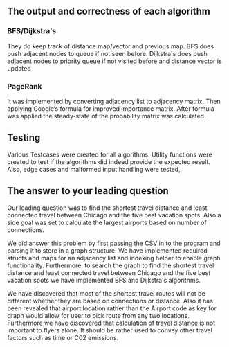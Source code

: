 ## The output and correctness of each algorithm

### BFS/Dijkstra's
They do keep track of distance map/vector and previous map. BFS does push adjacent nodes to queue if not seen before. Dijkstra's does push adjacent nodes to priority queue if not visited before and distance vector is updated


### PageRank
It was implemented by converting adjacency list to adjacency matrix. Then applying Google’s formula for improved importance matrix. After formula was applied the steady-state of the probability matrix was calculated.

## Testing
Various Testcases were created for all algorithms. Utility functions were created to test if the algorithms did indeed provide the expected result. Also, edge cases and malformed input handling were tested,  

## The answer to your leading question
Our leading question was to find the shortest travel distance and least connected travel between Chicago and the five best vacation spots. Also a side goal was set to calculate the largest airports based on number of connections.

We did answer this problem by first passing the CSV in to the program and parsing it to store in a graph structure. We have implemented required structs and maps for an adjacency list and indexing helper to enable graph functionality. Furthermore, to search the graph to find the shortest travel distance and least connected travel between Chicago and the five best vacation spots we have implemented BFS and Dijkstra's algorithms.

We have discovered that most of the shortest travel routes will not be different whether they are based on connections or distance. Also it has been revealed that airport location rather than the Airport code as key for graph would allow for user to pick route from any two locations. Furthermore we have discovered that calculation of travel distance is not important to flyers alone. It should be rather used to convey other travel factors such as time or C02 emissions.
